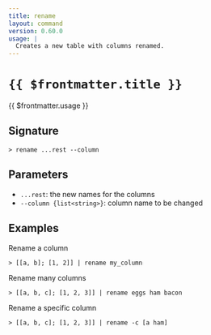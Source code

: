 ```yaml
---
title: rename
layout: command
version: 0.60.0
usage: |
  Creates a new table with columns renamed.
---
```


# `{{ $frontmatter.title }}`

<div style='white-space: pre-wrap;'>{{ $frontmatter.usage }}</div>

## Signature

`> rename ...rest --column`

## Parameters

- `...rest`: the new names for the columns
- `--column {list<string>}`: column name to be changed

## Examples

Rename a column

```shell
> [[a, b]; [1, 2]] | rename my_column
```

Rename many columns

```shell
> [[a, b, c]; [1, 2, 3]] | rename eggs ham bacon
```

Rename a specific column

```shell
> [[a, b, c]; [1, 2, 3]] | rename -c [a ham]
```

